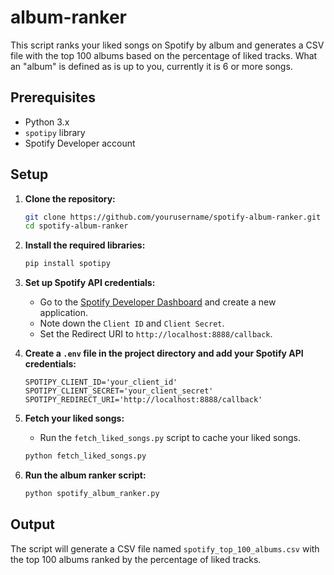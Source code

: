# album-ranker

This script ranks your liked songs on Spotify by album and generates a CSV file with the top 100 albums based on the percentage of liked tracks. What an "album" is defined as is up to you, currently it is 6 or more songs.

## Prerequisites

- Python 3.x
- `spotipy` library
- Spotify Developer account

## Setup

1. **Clone the repository:**
    ```sh
    git clone https://github.com/yourusername/spotify-album-ranker.git
    cd spotify-album-ranker
    ```

2. **Install the required libraries:**
    ```sh
    pip install spotipy
    ```

3. **Set up Spotify API credentials:**
    - Go to the [Spotify Developer Dashboard](https://developer.spotify.com/dashboard/applications) and create a new application.
    - Note down the `Client ID` and `Client Secret`.
    - Set the Redirect URI to `http://localhost:8888/callback`.

4. **Create a `.env` file in the project directory and add your Spotify API credentials:**
    ```env
    SPOTIPY_CLIENT_ID='your_client_id'
    SPOTIPY_CLIENT_SECRET='your_client_secret'
    SPOTIPY_REDIRECT_URI='http://localhost:8888/callback'
    ```

5. **Fetch your liked songs:**
    - Run the `fetch_liked_songs.py` script to cache your liked songs.
    ```sh
    python fetch_liked_songs.py
    ```

6. **Run the album ranker script:**
    ```sh
    python spotify_album_ranker.py
    ```

## Output

The script will generate a CSV file named `spotify_top_100_albums.csv` with the top 100 albums ranked by the percentage of liked tracks.
